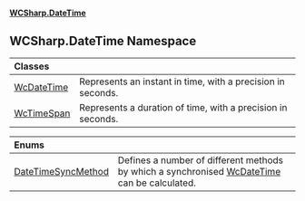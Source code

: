#### [WCSharp\.DateTime](README.md 'README')

## WCSharp\.DateTime Namespace

| Classes | |
| :--- | :--- |
| [WcDateTime](WCSharp.DateTime.WcDateTime.md 'WCSharp\.DateTime\.WcDateTime') | Represents an instant in time, with a precision in seconds\. |
| [WcTimeSpan](WCSharp.DateTime.WcTimeSpan.md 'WCSharp\.DateTime\.WcTimeSpan') | Represents a duration of time, with a precision in seconds\. |

| Enums | |
| :--- | :--- |
| [DateTimeSyncMethod](WCSharp.DateTime.DateTimeSyncMethod.md 'WCSharp\.DateTime\.DateTimeSyncMethod') | Defines a number of different methods by which a synchronised [WcDateTime](WCSharp.DateTime.WcDateTime.md 'WCSharp\.DateTime\.WcDateTime') can be calculated\. |
